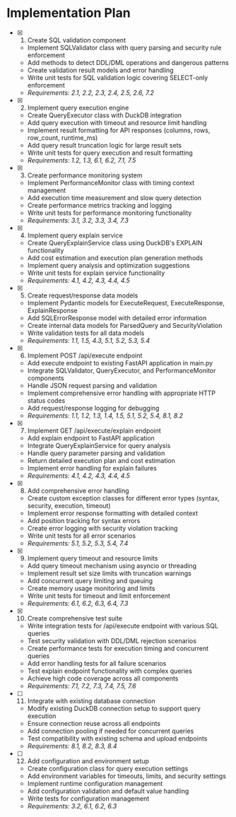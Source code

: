 # Implementation Plan

- [x] 1. Create SQL validation component

  - Implement SQLValidator class with query parsing and security rule enforcement
  - Add methods to detect DDL/DML operations and dangerous patterns
  - Create validation result models and error handling
  - Write unit tests for SQL validation logic covering SELECT-only enforcement
  - _Requirements: 2.1, 2.2, 2.3, 2.4, 2.5, 2.6, 7.2_

- [x] 2. Implement query execution engine

  - Create QueryExecutor class with DuckDB integration
  - Add query execution with timeout and resource limit handling
  - Implement result formatting for API responses (columns, rows, row_count, runtime_ms)
  - Add query result truncation logic for large result sets
  - Write unit tests for query execution and result formatting
  - _Requirements: 1.2, 1.3, 6.1, 6.2, 7.1, 7.5_

- [x] 3. Create performance monitoring system

  - Implement PerformanceMonitor class with timing context management
  - Add execution time measurement and slow query detection
  - Create performance metrics tracking and logging
  - Write unit tests for performance monitoring functionality
  - _Requirements: 3.1, 3.2, 3.3, 3.4, 7.3_

- [x] 4. Implement query explain service

  - Create QueryExplainService class using DuckDB's EXPLAIN functionality
  - Add cost estimation and execution plan generation methods
  - Implement query analysis and optimization suggestions
  - Write unit tests for explain service functionality
  - _Requirements: 4.1, 4.2, 4.3, 4.4, 4.5_

- [x] 5. Create request/response data models

  - Implement Pydantic models for ExecuteRequest, ExecuteResponse, ExplainResponse
  - Add SQLErrorResponse model with detailed error information
  - Create internal data models for ParsedQuery and SecurityViolation
  - Write validation tests for all data models
  - _Requirements: 1.1, 1.5, 4.3, 5.1, 5.2, 5.3, 5.4_

- [x] 6. Implement POST /api/execute endpoint

  - Add execute endpoint to existing FastAPI application in main.py
  - Integrate SQLValidator, QueryExecutor, and PerformanceMonitor components
  - Handle JSON request parsing and validation
  - Implement comprehensive error handling with appropriate HTTP status codes
  - Add request/response logging for debugging
  - _Requirements: 1.1, 1.2, 1.3, 1.4, 1.5, 5.1, 5.2, 5.4, 8.1, 8.2_

- [x] 7. Implement GET /api/execute/explain endpoint

  - Add explain endpoint to FastAPI application
  - Integrate QueryExplainService for query analysis
  - Handle query parameter parsing and validation
  - Return detailed execution plan and cost estimation
  - Implement error handling for explain failures
  - _Requirements: 4.1, 4.2, 4.3, 4.4, 4.5_

- [x] 8. Add comprehensive error handling

  - Create custom exception classes for different error types (syntax, security, execution, timeout)
  - Implement error response formatting with detailed context
  - Add position tracking for syntax errors
  - Create error logging with security violation tracking
  - Write unit tests for all error scenarios
  - _Requirements: 5.1, 5.2, 5.3, 5.4, 7.4_

- [x] 9. Implement query timeout and resource limits

  - Add query timeout mechanism using asyncio or threading
  - Implement result set size limits with truncation warnings
  - Add concurrent query limiting and queuing
  - Create memory usage monitoring and limits
  - Write unit tests for timeout and limit enforcement
  - _Requirements: 6.1, 6.2, 6.3, 6.4, 7.3_

- [x] 10. Create comprehensive test suite

  - Write integration tests for /api/execute endpoint with various SQL queries
  - Test security validation with DDL/DML rejection scenarios
  - Create performance tests for execution timing and concurrent queries
  - Add error handling tests for all failure scenarios
  - Test explain endpoint functionality with complex queries
  - Achieve high code coverage across all components
  - _Requirements: 7.1, 7.2, 7.3, 7.4, 7.5, 7.6_

- [ ] 11. Integrate with existing database connection

  - Modify existing DuckDB connection setup to support query execution
  - Ensure connection reuse across all endpoints
  - Add connection pooling if needed for concurrent queries
  - Test compatibility with existing schema and upload endpoints
  - _Requirements: 8.1, 8.2, 8.3, 8.4_

- [ ] 12. Add configuration and environment setup
  - Create configuration class for query execution settings
  - Add environment variables for timeouts, limits, and security settings
  - Implement runtime configuration management
  - Add configuration validation and default value handling
  - Write tests for configuration management
  - _Requirements: 3.2, 6.1, 6.2, 6.3_
